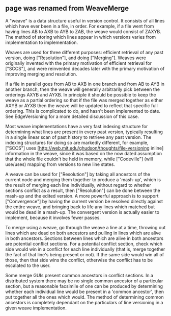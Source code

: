 ## page was renamed from WeaveMerge
A "weave" is a data structure useful in version control. It consists of all lines which have ever been in a file, in order. For example, if a file went from having lines AB to AXB to AYB to ZAB, the weave would consist of ZAXYB. The method of storing which lines appear in which versions varies from implementation to implementation.

Weaves are used for three different purposes: efficient retrieval of any past version, doing ["Resolution"], and doing ["Merging"]. Weaves were originally invented with the primary motivation of efficient retrieval for ["SCCS"], and were reinvented decades later with the primary motivation of improving merging and resolution.

If a file in parallel goes from AB to AXB in one branch and from AB to AYB in another branch, then the weave will generally arbitrarily pick between the orderings AXYB and AYXB. In principle it should be possible to keep the weave as a partial ordering so that if the file was merged together as either AXYB or AYXB then the weave will be updated to reflect that specific full ordering. This is complicated to do, and hasn't been implemented to date. See EdgeVersioning for a more detailed discussion of this case.

Most weave implementations have a very fast indexing structure for determining what lines are present in every past version, typically resulting in a single linear scan of past history to retrieve any past version. The indexing structures for doing so are markedly different, for example, ["SCCS"] uses [http://web.mit.edu/ghudson/thoughts/file-versioning inline] information in the weave, since it was based on the now dated assumption that the whole file couldn't be held in memory, while ["Codeville"] (will use/uses) mapping from versions to new line states.

A weave can be used for ["Resolution"] by taking all ancestors of the current node and merging them together to produce a 'mash-up', which is the result of merging each line individually, without regard to whether sections conflict as a result, then ["Resolution"] can be done between the mash-up and the edited version. A more powerful approach is to support ["Convergence"] by having the current version be resolved directly against the entire weave, and bringing back to life any lines which matched but would be dead in a mash-up. The convergent version is actually easier to implement, because it involves fewer passes.

To merge using a weave, go through the weave a line at a time, throwing out lines which are dead on both ancestors and pulling in lines which are alive in both ancestors. Sections between lines which are alive in both ancestors are potential conflict sections. For a potential conflict section, check which side would win in a conflict for each line individually (that is, merge together the fact of that line's being present or not). If the same side would win all of those, then that side wins the conflict, otherwise the conflict has to be escalated to the user.

Some merge GUIs present common ancestors in conflict sections. In a distributed system there may be no single common ancestor of a particular section, but a reasonable facsimile of one can be produced by determining whether each individual line would be present in a 'common ancestor', then put together all the ones which would. The method of determining common ancestors is completely dependant on the particulars of line versioning in a given weave implementation.
